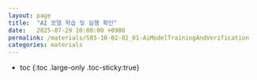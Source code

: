 ```yaml
---
layout: page
title:  "AI 모델 학습 및 실행 확인"
date:   2025-07-29 10:00:00 +0900
permalink: /materials/S03-10-02-02_01-AiModelTrainingAndVerification
categories: materials
---
```

* toc
{:toc .large-only .toc-sticky:true}

